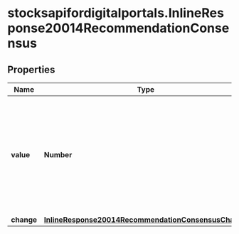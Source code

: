 # stocksapifordigitalportals.InlineResponse20014RecommendationConsensus

## Properties

Name | Type | Description | Notes
------------ | ------------- | ------------- | -------------
**value** | **Number** | Recommendation consensus value. Values are in the range from 1.0 to 5.0, whereby 1 represents the strongest buy recommendation, 3 a hold (neutral) recommendation and 5 the strongest sell recommendation. | [optional] 
**change** | [**InlineResponse20014RecommendationConsensusChange**](InlineResponse20014RecommendationConsensusChange.md) |  | [optional] 


